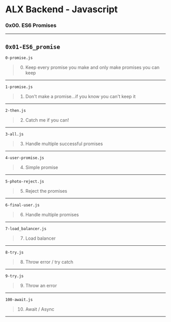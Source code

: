 # ALX Backend - Javascript 
### 0x00. ES6 Promises
---
`0x01-ES6_promise`
---
`0-promise.js`
> 0. Keep every promise you make and only make promises you can keep
---
`1-promise.js`
> 1. Don't make a promise...if you know you can't keep it
---
`2-then.js`
> 2. Catch me if you can!
---
`3-all.js`
> 3. Handle multiple successful promises
---
`4-user-promise.js`
> 4. Simple promise
---
`5-photo-reject.js`
> 5. Reject the promises
---
`6-final-user.js`
> 6. Handle multiple promises
---
`7-load_balancer.js`
> 7. Load balancer
---
`8-try.js`
> 8. Throw error / try catch
---
`9-try.js`
> 9. Throw an error
---
`100-await.js`
> 10. Await / Async
---
